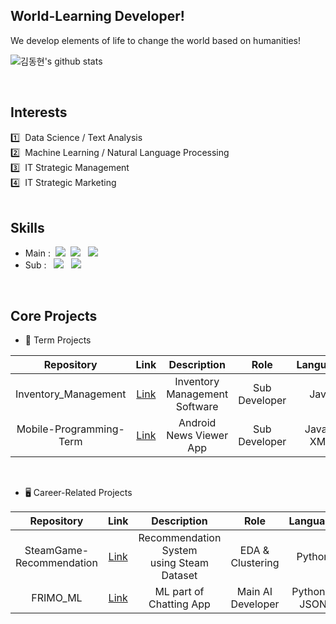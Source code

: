 ## World-Learning Developer!
We develop elements of life to change the world based on humanities!
<br>

![김동현's github stats](https://github-readme-stats.vercel.app/api?username=eastlighting1&show_icons=true)

<br>

## Interests
1️⃣ &nbsp;Data Science / Text Analysis <br>
2️⃣ &nbsp;Machine Learning / Natural Language Processing <br>
3️⃣ &nbsp;IT Strategic Management <br>
4️⃣ &nbsp;IT Strategic Marketing <br>
<br>
<!-- https://github.com/anuraghazra/github-readme-stats/blob/master/docs/readme_kr.md --> 

## Skills
* Main :&nbsp;&nbsp;<img src="https://img.shields.io/badge/C-909090?style=flat&logo=C&logoColor=#A8B9CC"/> &nbsp;<img src="https://img.shields.io/badge/python-909090?style=flat&logo=python&logoColor=#3776AB"/> &nbsp; <img src="https://img.shields.io/badge/PyTorch-909090?style=flat&logo=PyTorch&logoColor=#EE4C2C"/>
* Sub : &nbsp;&nbsp;<img src="https://img.shields.io/badge/PySpark-909090?style=flat&logo=Apache Spark&logoColor=#E25A1C"/> &nbsp; <img src="https://img.shields.io/badge/Android-909090?style=flat&logo=Android&logoColor=#3DDC84"/>
<br>

## Core Projects
* 📕 Term Projects

| Repository | Link | Description | Role | Language |
| :---: | :---: | :---: | :---: | :---: |
| Inventory_Management | [Link](https://github.com/21S1-JAVA-Team5/Inventory_Management) | Inventory Management Software | Sub Developer | Java |
| Mobile-Programming-Term | [Link](https://github.com/xornjswldh/Mobile-Programming-Term) | Android News Viewer App | Sub Developer | Java & XML |

<br>

* 🖥️ Career-Related Projects

| Repository | Link | Description | Role | Language |
| :---: | :---: | :---: | :---: | :---: |
| SteamGame-Recommendation | [Link](https://github.com/twoone17/SteamGame-Recommendation) | Recommendation System <br> using Steam Dataset | EDA & Clustering |  Python |
| FRIMO_ML | [Link](https://github.com/Friend-for-Modern-people/FRIMO_ML) | ML part of Chatting App | Main AI Developer | Python & JSON |

<br>

<!--
**eastlighting1/eastlighting1** is a ✨ _special_ ✨ repository because its `README.md` (this file) appears on your GitHub profile.

Here are some ideas to get you started:

- 🔭 I’m currently working on ...
- 🌱 I’m currently learning ...
- 👯 I’m looking to collaborate on ...
- 🤔 I’m looking for help with ...
- 💬 Ask me about ...
- 📫 How to reach me: ...
- 😄 Pronouns: ...
- ⚡ Fun fact: ...
-->
